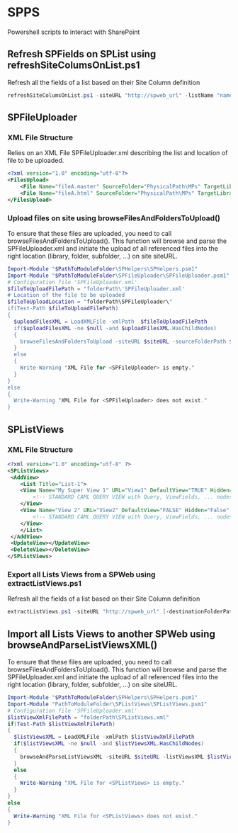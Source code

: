 # SPPS
Powershell scripts to interact with SharePoint


##  Refresh SPFields on SPList using refreshSiteColumsOnList.ps1
Refresh all the fields of a list based on their Site Column definition
```Powershell
refreshSiteColumsOnList.ps1 -siteURL "http://spweb_url" -listName "name of the list"
```

##  SPFileUploader

### XML File Structure
Relies on an XML File SPFileUploader.xml describing the list and location of file to be uploaded.
```XML
<?xml version="1.0" encoding="utf-8"?>
<FilesUpload>
	<File Name="fileA.master" SourceFolder="PhysicalPath\MPs" TargetLibrary="Master Page Gallery" TargetFolder="CustomFolder"></File>
	<File Name="fileA.html" SourceFolder="PhysicalPath\MPs" TargetLibrary="Master Page Gallery" TargetFolder="CustomFolder"></File>
</FilesUpload>
```

### Upload files on site using browseFilesAndFoldersToUpload()
To ensure that these files are uploaded, you need to call browseFilesAndFoldersToUpload().
This function will browse and parse the SPFileUploader.xml and initiate the upload of all referenced files into the right location (library, folder, subfolder, ...) on site siteURL.

```Powershell
Import-Module "$PathToModuleFolder\SPHelpers\SPHelpers.psm1"
Import-Module "$PathToModuleFolder\SPFileUploader\SPFileUploader.psm1"
# Configuration file 'SPFileUploader.xml'
$fileToUploadFilePath = "folderPath\'SPFileUploader.xml'
# Location of the file to be uploaded
$fileToUploadLocation = "folderPath\SPFileUploader\"
if(Test-Path $fileToUploadFilePath)
{
  $uploadFilesXML = LoadXMLFile -xmlPath  $fileToUploadFilePath
  if($uploadFilesXML -ne $null -and $uploadFilesXML.HasChildNodes)
  {
    browseFilesAndFoldersToUpload -siteURL $siteURL -sourceFolderPath $fileToUploadLocation -uploadFilesXML $uploadFilesXML 
  }
  else
  {
    Write-Warning "XML File for <SPFileUploader> is empty." 
  }
}
else
{
  Write-Warning "XML File for <SPFileUploader> does not exist."
}
```

## SPListViews

### XML File Structure
```XML
<?xml version="1.0" encoding="utf-8" ?>
<SPListViews>
 <AddView>
    <List Title="List-1">
	<View Name="My Super View 1" URL="View1" DefaultView="TRUE" Hidden="False" ReadOnly ="False" RowLimit="50" Paged="True">
		<!-- STANDARD CAML QUERY VIEW with Query, ViewFields, ... nodes -->
	</View>
	<View Name="View 2" URL="View2" DefaultView="FALSE" Hidden="False" ReadOnly ="False" RowLimit="50" Paged="True">
		<!-- STANDARD CAML QUERY VIEW with Query, ViewFields, ... nodes -->
	</View>
    </List>
 </AddView>
 <UpdateView></UpdateView>
 <DeleteView></DeleteView>
</SPListViews> 
```

### Export all Lists Views from a SPWeb using extractListViews.ps1
Refresh all the fields of a list based on their Site Column definition
```Powershell
extractListViews.ps1 -siteURL "http://spweb_url" [-destinationFolderPath <LocalFolderPathForGeneratedFile>]
```

##  Import all Lists Views to another SPWeb using browseAndParseListViewsXML()
To ensure that these files are uploaded, you need to call browseFilesAndFoldersToUpload().
This function will browse and parse the SPFileUploader.xml and initiate the upload of all referenced files into the right location (library, folder, subfolder, ...) on site siteURL.

```Powershell
Import-Module "$PathToModuleFolder\SPHelpers\SPHelpers.psm1"
Import-Module "PathToModuleFolder\SPListViews\SPListViews.psm1"
# Configuration file 'SPFileUploader.xml'
$listViewXmlFilePath = "folderPath\SPListViews.xml"
if(Test-Path $listViewXmlFilePath)
{
  $listViewsXML = LoadXMLFile -xmlPath $listViewXmlFilePath
  if($listViewsXML -ne $null -and $listViewsXML.HasChildNodes)
  {
    browseAndParseListViewsXML -siteURL $siteURL -listViewsXML $listViewsXML
  }
  else
  {
    Write-Warning "XML File for <SPListViews> is empty." 
  }
}
else
{
  Write-Warning "XML File for <SPListViews> does not exist."
}
```


